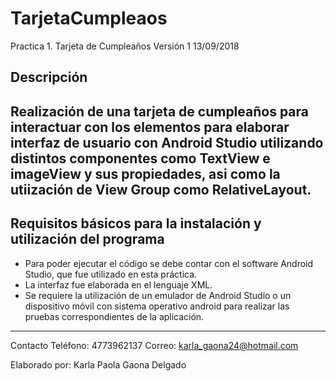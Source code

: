 # TarjetaCumpleaos
Practica 1. Tarjeta de Cumpleaños     Versión 1	    13/09/2018

Descripción
-----------------------------------------------------------------------------------------------
Realización de una tarjeta de cumpleaños para interactuar con los elementos para elaborar interfaz de usuario con Android Studio utilizando distintos componentes como TextView e imageView y sus propiedades, asi como la utiización de View Group como RelativeLayout.
-------------------------------------------------------------------------------------------------

Requisitos básicos para la instalación y utilización del programa
------------------------------------------------------------------------------------------------
- Para poder ejecutar el código se debe contar con el software Android Studio, que fue utilizado en esta práctica.
- La interfaz fue elaborada en el lenguaje XML.
- Se requiere la utilización de un emulador de Android Studio o un dispositivo móvil con sistema operativo android para realizar las pruebas correspondientes de la aplicación.
-------------------------------------------------------------------------------------------------

Contacto
Teléfono: 4773962137 
Correo: karla_gaona24@hotmail.com

Elaborado por: Karla Paola Gaona Delgado
